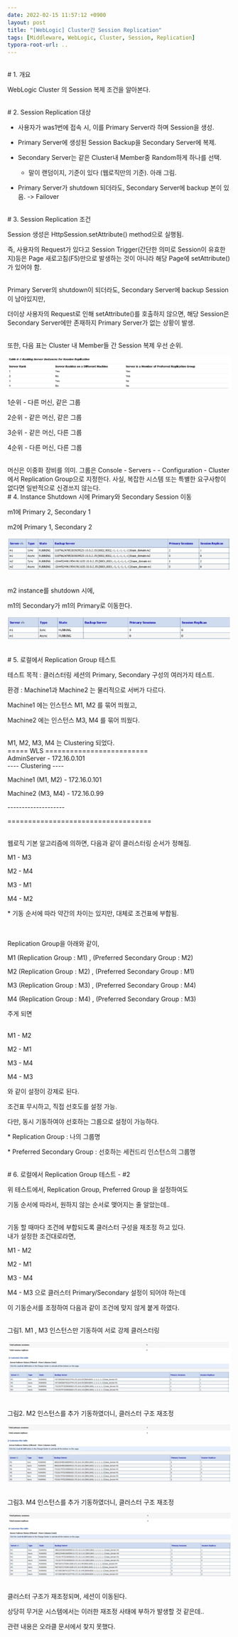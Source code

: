 ```yaml
---
date: 2022-02-15 11:57:12 +0900
layout: post
title: "[WebLogic] Cluster간 Session Replication"
tags: [Middleware, WebLogic, Cluster, Session, Replication]
typora-root-url: ..
---
```


<br># 1. 개요

WebLogic Cluster 의 Session 복제 조건을 알아본다.

<br>
# 2. Session Replication 대상

- 사용자가 was1번에 접속 시, 이를 Primary Server라 하며 Session을 생성.
- Primary Server에 생성된 Session Backup을 Secondary Server에 복제.
- Secondary Server는 같은 Cluster내 Member중 Random하게 하나를 선택.
  - 말이 랜덤이지, 기준이 있다 (웹로직만의 기준). 아래 그림.

- Primary Server가 shutdown 되더라도, Secondary Server에 backup 본이 있음. -> Failover

<br>
# 3. Session Replication 조건

Session 생성은 HttpSession.setAttribute() method으로 실행됨.

즉, 사용자의 Request가 있다고 Session Trigger(간단한 의미로 Session이 유효한지)등은 Page 새로고침(F5)만으로 발생하는 것이 아니라 해당 Page에 setAttribute()가 있어야 함.

<br>
Primary Server의 shutdown이 되더라도, Secondary Server에 backup Session이 남아있지만,

더이상 사용자의 Request로 인해 setAttribute()를 호출하지 않으면, 해당 Session은 Secondary Server에만 존재하지 Primary Server가 없는 상황이 발생.

<br>
또한, 다음 표는 Cluster 내 Member들 간 Session 복제 우선 순위.

![SessionReplication_1](/../assets/posts/images/01-WebLogic/SessionReplication/SessionReplication_1.png)

1순위 - 다른 머신, 같은 그룹

2순위 - 같은 머신, 같은 그룹

3순위 - 같은 머신, 다른 그룹

4순위 - 다른 머신, 다른 그룹

<br>
머신은 이중화 장비를 의미. 그룹은 Console - Servers - <instance> - Configuration - Cluster에서 Replication Group으로 지정한다. 사실, 복잡한 시스템 또는 특별한 요구사항이 없다면 일반적으로 신경쓰지 않는다.

<br>
# 4. Instance Shutdown 시에 Primary와 Secondary Session 이동

m1에 Primary 2, Secondary 1

m2에 Primary 1, Secondary 2

![SessionReplication_2](/../assets/posts/images/01-WebLogic/SessionReplication/SessionReplication_2.png)

<br>
m2 instance를 shutdown 시에,

m1의 Secondary가 m1의 Primary로 이동한다.

![SessionReplication_3](/../assets/posts/images/01-WebLogic/SessionReplication/SessionReplication_3.png)

<br>
# 5. 로컬에서 Replication Group 테스트

테스트 목적 : 클러스터링 세션의 Primary, Secondary 구성의 여러가지 테스트.

환경 : Machine1과 Machine2 는 물리적으로 서버가 다르다.

Machine1 에는 인스턴스 M1, M2 를 묶어 띄웠고,

Machine2 에는 인스턴스 M3, M4 를 묶어 띄웠다.

<br>
M1, M2, M3, M4 는 Clustering 되었다.

<br>
===== WLS =========================

<br>
AdminServer - 172.16.0.101

<br>
---- Clustering ----

Machine1 (M1, M2) - 172.16.0.101

Machine2 (M3, M4) - 172.16.0.99

\--------------------

===================================

<br>
웹로직 기본 알고리즘에 의하면, 다음과 같이 클러스터링 순서가 정해짐.

M1 - M3

M2 - M4

M3 - M1

M4 - M2

\* 기동 순서에 따라 약간의 차이는 있지만, 대체로 조건표에 부합됨.

<br><br>
Replication Group을 아래와 같이,

M1 (Replication Group : M1) , (Preferred Secondary Group : M2)

M2 (Replication Group : M2) , (Preferred Secondary Group : M1)

M3 (Replication Group : M3) , (Preferred Secondary Group : M4)

M4 (Replication Group : M4) , (Preferred Secondary Group : M3)

주게 되면

<br>
M1 - M2

M2 - M1

M3 - M4

M4 - M3

와 같이 설정이 강제로 된다.

조건표 무시하고, 직접 선호도를 설정 가능.

다만, 동시 기동하여야 선호하는 그룹으로 설정이 가능하다.

\* Replication Group : 나의 그룹명

\* Preferred Secondary Group : 선호하는 세컨드리 인스턴스의 그룹명

<br>
# 6. 로컬에서 Replication Group 테스트 - #2

위 테스트에서, Replication Group, Preferred Group 을 설정하여도

기동 순서에 따라서, 원하지 않는 순서로 맺어지는 줄 알았는데..

<br>
기동 할 때마다 조건에 부합되도록 클러스터 구성을 재조정 하고 있다.

<br>
내가 설정한 조건대로라면,

M1 - M2

M2 - M1

M3 - M4

M4 - M3 으로 클러스터 Primary/Secondary 설정이 되어야 하는데

이 기동순서를 조정하여 다음과 같이 조건에 맞지 않게 붙게 하였다.

<br>
그림1. M1 , M3 인스턴스만 기동하여 서로 강제 클러스터링

![SessionReplication_4](/../assets/posts/images/01-WebLogic/SessionReplication/SessionReplication_4.png)

<br>
그림2. M2 인스턴스를 추가 기동하였더니, 클러스터 구조 재조정

![SessionReplication_5](/../assets/posts/images/01-WebLogic/SessionReplication/SessionReplication_5.png)

<br>
그림3. M4 인스턴스를 추가 기동하였더니, 클러스터 구조 재조정

![SessionReplication_6](/../assets/posts/images/01-WebLogic/SessionReplication/SessionReplication_6.png)

<br>
클러스터 구조가 재조정되며, 세션이 이동된다.

상당히 무거운 시스템에서는 이러한 재조정 사태에 부하가 발생할 것 같은데..

관련 내용은 오라클 문서에서 찾지 못했다.


